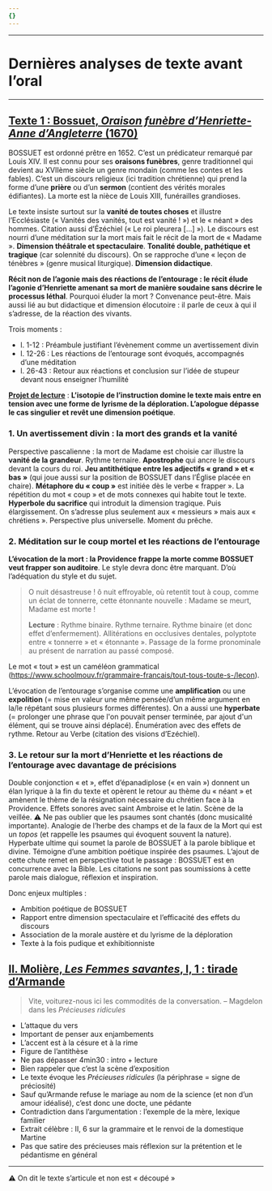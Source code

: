 ```yaml
---
{}
---
```

***
# Dernières analyses de texte avant l’oral
***
## <u>Texte 1 : Bossuet, <i>Oraison funèbre d’Henriette-Anne d’Angleterre</i> (1670)</u>

BOSSUET est ordonné prêtre en 1652. C’est un prédicateur remarqué par Louis XIV. Il est connu pour ses **oraisons funèbres**, genre traditionnel qui devient au XVIIème siècle un genre mondain (comme les contes et les fables). C’est un discours religieux (ici tradition chrétienne) qui prend la forme d’une **prière** ou d’un **sermon** (contient des vérités morales édifiantes). La morte est la nièce de Louis XIII, funérailles grandioses.   

Le texte insiste surtout sur la **vanité de toutes choses** et illustre l’Ecclésiaste (« Vanités des vanités, tout est vanité  ! ») et le « néant » des hommes. Citation aussi d’Ézéchiel (« Le roi pleurera […] »). Le discours est nourri d’une méditation sur la mort mais fait le récit de la mort de « Madame ». **Dimension théâtrale et spectaculaire**. **Tonalité double, pathétique et tragique** (car  solennité du discours). On se rapproche d’une « leçon de ténèbres » (genre musical liturgique). **Dimension didactique**. 

**Récit non de l’agonie mais des réactions de l’entourage : le récit élude l’agonie d’Henriette amenant sa mort de manière soudaine sans décrire le processus léthal**. Pourquoi éluder la mort ? Convenance peut-être. Mais aussi lié au but didactique et dimension élocutoire : il parle de ceux à qui il s’adresse, de la réaction des vivants. 

Trois moments : 
- l. 1-12 : Préambule justifiant l’évènement comme un avertissement divin 
- l. 12-26 : Les réactions de l’entourage sont évoqués, accompagnés d’une méditation 
- l. 26-43 : Retour aux réactions et conclusion sur l’idée de stupeur devant nous enseigner l’humilité 

<b><u>Projet de lecture</u></b> : **L’isotopie de l’instruction domine le texte mais entre en tension avec une forme de lyrisme de la déploration. L’apologue dépasse le cas singulier et revêt une dimension poétique**. 

### 1. Un avertissement divin : la mort des grands et la vanité 

Perspective pascalienne : la mort de Madame est choisie car illustre la **vanité de la grandeur**. Rythme ternaire. **Apostrophe** qui ancre le discours devant la cours du roi. **Jeu antithétique entre les adjectifs « grand » et « bas »** (qui joue aussi sur la position de BOSSUET dans l’Église placée en chaire). **Métaphore du « coup »** est initiée dès le verbe « frapper ». La répétition du mot « coup » et de mots connexes qui habite tout le texte. **Hyperbole du sacrifice** qui introduit la dimension tragique. Puis élargissement. On s’adresse plus seulement aux « messieurs » mais aux « chrétiens ». Perspective plus universelle. Moment du prêche. 

### 2. Méditation sur le coup mortel et les réactions de l’entourage 

**L’évocation de la mort : la Providence frappe la morte comme BOSSUET veut frapper son auditoire**. Le style devra donc être marquant. D’où l’adéquation du style et du sujet. 

> O nuit désastreuse ! ô nuit effroyable, où retentit tout à coup, comme un éclat de tonnerre, cette étonnante nouvelle : Madame se meurt, Madame est morte ! 
> 
> **Lecture** : Rythme binaire. Rythme ternaire. Rythme binaire (et donc effet d’enfermement). Allitérations en occlusives dentales, polyptote entre « tonnerre » et « étonnante ». Passage de la forme pronominale au présent de narration au passé composé. 

Le mot « tout » est un caméléon grammatical (https://www.schoolmouv.fr/grammaire-francais/tout-tous-toute-s-/lecon). 

L’évocation de l’entourage s’organise comme une **amplification** ou une **expolition** (= mise en valeur une même pensée/d’un même argument en la/le répétant sous plusieurs formes différentes). On a aussi une **hyperbate** (= prolonger une phrase que l'on pouvait penser terminée, par ajout d'un élément, qui se trouve ainsi déplacé). Énumération avec des effets de rythme. Retour au Verbe (citation des visions d’Ezéchiel). 

### 3. Le retour sur la mort d’Henriette et les réactions de l’entourage avec davantage de précisions

Double conjonction « et », effet d’épanadiplose (« en vain ») donnent un élan lyrique à la fin du texte et opèrent le retour au thème du « néant » et amènent le thème de la résignation nécessaire du chrétien face à la Providence. Effets sonores avec saint Ambroise et le latin. Scène de la veillée. ⚠ Ne pas oublier que les psaumes sont chantés (donc musicalité importante). Analogie de l’herbe des champs et de la faux de la Mort qui est un *topos* (et rappelle les psaumes qui évoquent souvent la nature). Hyperbate ultime qui soumet la parole de BOSSUET à la parole biblique et divine. Témoigne d’une ambition poétique inspirée des psaumes. L’ajout de cette chute remet en perspective tout le passage : BOSSUET est en concurrence avec la Bible. Les citations ne sont pas soumissions à cette parole mais dialogue, réflexion et inspiration. 

Donc enjeux multiples : 
- Ambition poétique de BOSSUET 
- Rapport entre dimension spectaculaire et l’efficacité des effets du discours 
- Association de la morale austère et du lyrisme de la déploration 
- Texte à la fois pudique et exhibitionniste 

## <u>II. Molière, <i>Les Femmes savantes</i>, I, 1 : tirade d’Armande</u>

> Vite, voiturez-nous ici les commodités de la conversation. – Magdelon dans les *Précieuses ridicules*

- L’attaque du vers 
- Important de penser aux enjambements 
- L’accent est à la césure et à la rime 
- Figure de l’antithèse 
- Ne pas dépasser 4min30 : intro + lecture 
- Bien rappeler que c’est la scène d’exposition 
- Le texte évoque les *Précieuses ridicules* (la périphrase = signe de préciosité)
- Sauf qu’Armande refuse le mariage au nom de la science (et non d’un amour idéalisé), c’est donc une docte, une pédante 
- Contradiction dans l’argumentation : l’exemple de la mère, lexique familier 
- Extrait célèbre : II, 6 sur la grammaire et le renvoi de la domestique Martine 
- Pas que satire des précieuses mais réflexion sur la prétention et le pédantisme en général 













***
⚠ On dit le texte s’articule et non est « découpé »

